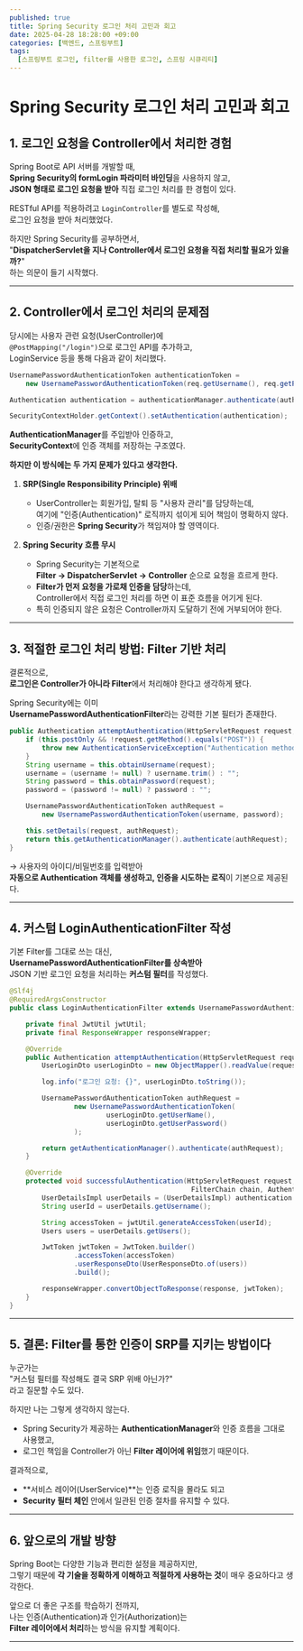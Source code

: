 ```yaml
---
published: true
title: Spring Security 로그인 처리 고민과 회고
date: 2025-04-28 18:28:00 +09:00
categories: [백엔드, 스프링부트]
tags:
  [스프링부트 로그인, filter를 사용한 로그인, 스프링 시큐리티]
---
```

#  Spring Security 로그인 처리 고민과 회고

## 1. 로그인 요청을 Controller에서 처리한 경험

Spring Boot로 API 서버를 개발할 때,  
**Spring Security의 formLogin 파라미터 바인딩**을 사용하지 않고,  
**JSON 형태로 로그인 요청을 받아** 직접 로그인 처리를 한 경험이 있다.

RESTful API를 적용하려고 `LoginController`를 별도로 작성해,  
로그인 요청을 받아 처리했었다.

하지만 Spring Security를 공부하면서,  
"**DispatcherServlet을 지나 Controller에서 로그인 요청을 직접 처리할 필요가 있을까?**"  
하는 의문이 들기 시작했다.

---

## 2. Controller에서 로그인 처리의 문제점

당시에는 사용자 관련 요청(UserController)에  
`@PostMapping("/login")`으로 로그인 API를 추가하고,  
LoginService 등을 통해 다음과 같이 처리했다.

```java
UsernamePasswordAuthenticationToken authenticationToken = 
    new UsernamePasswordAuthenticationToken(req.getUsername(), req.getPassword());

Authentication authentication = authenticationManager.authenticate(authenticationToken);

SecurityContextHolder.getContext().setAuthentication(authentication);
```

**AuthenticationManager**를 주입받아 인증하고,  
**SecurityContext**에 인증 객체를 저장하는 구조였다.

**하지만 이 방식에는 두 가지 문제가 있다고 생각한다.**

1. **SRP(Single Responsibility Principle) 위배**
   - UserController는 회원가입, 탈퇴 등 "사용자 관리"를 담당하는데,  
     여기에 "인증(Authentication)" 로직까지 섞이게 되어 책임이 명확하지 않다.
   - 인증/권한은 **Spring Security**가 책임져야 할 영역이다.

2. **Spring Security 흐름 무시**
   - Spring Security는 기본적으로  
     **Filter → DispatcherServlet → Controller** 순으로 요청을 흐르게 한다.
   - **Filter가 먼저 요청을 가로채 인증을 담당**하는데,  
     Controller에서 직접 로그인 처리를 하면 이 표준 흐름을 어기게 된다.
   - 특히 인증되지 않은 요청은 Controller까지 도달하기 전에 거부되어야 한다.

---

## 3. 적절한 로그인 처리 방법: Filter 기반 처리

결론적으로,  
**로그인은 Controller가 아니라 Filter**에서 처리해야 한다고 생각하게 됐다.

Spring Security에는 이미  
**UsernamePasswordAuthenticationFilter**라는 강력한 기본 필터가 존재한다.

```java
public Authentication attemptAuthentication(HttpServletRequest request, HttpServletResponse response) {
    if (this.postOnly && !request.getMethod().equals("POST")) {
        throw new AuthenticationServiceException("Authentication method not supported");
    }
    String username = this.obtainUsername(request);
    username = (username != null) ? username.trim() : "";
    String password = this.obtainPassword(request);
    password = (password != null) ? password : "";

    UsernamePasswordAuthenticationToken authRequest = 
        new UsernamePasswordAuthenticationToken(username, password);

    this.setDetails(request, authRequest);
    return this.getAuthenticationManager().authenticate(authRequest);
}
```

→ 사용자의 아이디/비밀번호를 입력받아  
**자동으로 Authentication 객체를 생성하고, 인증을 시도하는 로직**이 기본으로 제공된다.

---

## 4. 커스텀 LoginAuthenticationFilter 작성

기본 Filter를 그대로 쓰는 대신,  
**UsernamePasswordAuthenticationFilter를 상속받아**  
JSON 기반 로그인 요청을 처리하는 **커스텀 필터**를 작성했다.

```java
@Slf4j
@RequiredArgsConstructor
public class LoginAuthenticationFilter extends UsernamePasswordAuthenticationFilter {

    private final JwtUtil jwtUtil;
    private final ResponseWrapper responseWrapper;

    @Override
    public Authentication attemptAuthentication(HttpServletRequest request, HttpServletResponse response) throws IOException {
        UserLoginDto userLoginDto = new ObjectMapper().readValue(request.getInputStream(), UserLoginDto.class);

        log.info("로그인 요청: {}", userLoginDto.toString());

        UsernamePasswordAuthenticationToken authRequest =
                new UsernamePasswordAuthenticationToken(
                        userLoginDto.getUserName(),
                        userLoginDto.getUserPassword()
                );

        return getAuthenticationManager().authenticate(authRequest);
    }

    @Override
    protected void successfulAuthentication(HttpServletRequest request, HttpServletResponse response,
                                             FilterChain chain, Authentication authentication) throws IOException {
        UserDetailsImpl userDetails = (UserDetailsImpl) authentication.getPrincipal();
        String userId = userDetails.getUsername();

        String accessToken = jwtUtil.generateAccessToken(userId);
        Users users = userDetails.getUsers();

        JwtToken jwtToken = JwtToken.builder()
                .accessToken(accessToken)
                .userResponseDto(UserResponseDto.of(users))
                .build();

        responseWrapper.convertObjectToResponse(response, jwtToken);
    }
}
```

---

## 5. 결론: Filter를 통한 인증이 SRP를 지키는 방법이다

누군가는  
"커스텀 필터를 작성해도 결국 SRP 위배 아닌가?"  
라고 질문할 수도 있다.

하지만 나는 그렇게 생각하지 않는다.

- Spring Security가 제공하는 **AuthenticationManager**와 인증 흐름을 그대로 사용했고,
- 로그인 책임을 Controller가 아닌 **Filter 레이어에 위임**했기 때문이다.

결과적으로,  
- **서비스 레이어(UserService)**는 인증 로직을 몰라도 되고
- **Security 필터 체인** 안에서 일관된 인증 절차를 유지할 수 있다.

---

## 6. 앞으로의 개발 방향

Spring Boot는 다양한 기능과 편리한 설정을 제공하지만,  
그렇기 때문에 **각 기술을 정확하게 이해하고 적절하게 사용하는 것**이 매우 중요하다고 생각한다.

앞으로 더 좋은 구조를 학습하기 전까지,  
나는 인증(Authentication)과 인가(Authorization)는  
**Filter 레이어에서 처리**하는 방식을 유지할 계획이다.

---

